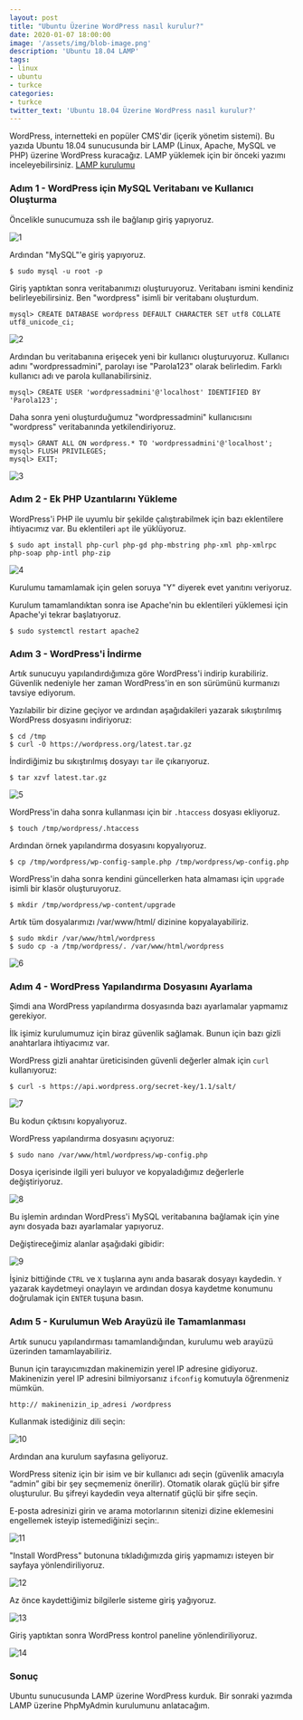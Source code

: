 ```yaml
---
layout: post
title: "Ubuntu Üzerine WordPress nasıl kurulur?"
date: 2020-01-07 18:00:00
image: '/assets/img/blob-image.png'
description: 'Ubuntu 18.04 LAMP'
tags:
- linux
- ubuntu
- turkce
categories:
- turkce
twitter_text: 'Ubuntu 18.04 Üzerine WordPress nasıl kurulur?'
---
```


WordPress, internetteki en popüler CMS'dir (içerik yönetim sistemi). Bu yazıda Ubuntu 18.04 sunucusunda bir LAMP (Linux, Apache, MySQL ve PHP) üzerine WordPress kuracağız.
LAMP yüklemek için bir önceki yazımı inceleyebilirsiniz. [LAMP kurulumu](https://www.mehmetfatih.com/ubuntu-uzerinde-lamp-kurulumu/)

### Adım 1 - WordPress için MySQL Veritabanı ve Kullanıcı Oluşturma

Öncelikle sunucumuza ssh ile bağlanıp giriş yapıyoruz. 

<img src="/assets/img/blog/lamp01.png" alt="1"/>

Ardından "MySQL"'e giriş yapıyoruz.

```shell
$ sudo mysql -u root -p
```

Giriş yaptıktan sonra veritabanımızı oluşturuyoruz. Veritabanı ismini kendiniz belirleyebilirsiniz. Ben "wordpress" isimli bir veritabanı oluşturdum.

```mysql
mysql> CREATE DATABASE wordpress DEFAULT CHARACTER SET utf8 COLLATE utf8_unicode_ci;
```

<img src="/assets/img/blog/wp2.jpg" alt="2"/>

Ardından bu veritabanına erişecek yeni bir kullanıcı oluşturuyoruz.  Kullanıcı adını "wordpressadmini", parolayı ise "Parola123" olarak belirledim. Farklı kullanıcı adı ve parola kullanabilirsiniz. 

```mysql
mysql> CREATE USER 'wordpressadmini'@'localhost' IDENTIFIED BY 'Parola123';
```

Daha sonra yeni oluşturduğumuz "wordpressadmini" kullanıcısını "wordpress" veritabanında yetkilendiriyoruz.

```mysql
mysql> GRANT ALL ON wordpress.* TO 'wordpressadmini'@'localhost';
mysql> FLUSH PRIVILEGES;
mysql> EXIT;
```

<img src="/assets/img/blog/wp3.jpg" alt="3"/>

### Adım 2 - Ek PHP Uzantılarını Yükleme

WordPress'i PHP ile uyumlu bir şekilde çalıştırabilmek için bazı eklentilere ihtiyacımız var. Bu eklentileri `apt` ile yüklüyoruz.

```shell
$ sudo apt install php-curl php-gd php-mbstring php-xml php-xmlrpc php-soap php-intl php-zip
```

<img src="/assets/img/blog/wp4.jpg" alt="4"/>

Kurulumu tamamlamak için gelen soruya "Y" diyerek evet yanıtını veriyoruz.

Kurulum tamamlandıktan sonra ise Apache'nin bu eklentileri yüklemesi için Apache'yi tekrar başlatıyoruz.

```shell
$ sudo systemctl restart apache2
```

### Adım 3 - WordPress'i İndirme

Artık sunucuyu yapılandırdığımıza göre WordPress'i indirip kurabiliriz. Güvenlik nedeniyle her zaman WordPress'in en son sürümünü kurmanızı tavsiye ediyorum.

Yazılabilir bir dizine geçiyor ve ardından aşağıdakileri yazarak sıkıştırılmış WordPress dosyasını indiriyoruz: 

```shell
$ cd /tmp
$ curl -O https://wordpress.org/latest.tar.gz
```

İndirdiğimiz bu sıkıştırılmış  dosyayı `tar` ile çıkarıyoruz.

```shell
$ tar xzvf latest.tar.gz
```

<img src="/assets/img/blog/wp5.jpg" alt="5"/>

WordPress'in daha sonra kullanması için bir `.htaccess` dosyası ekliyoruz.

```shell
$ touch /tmp/wordpress/.htaccess
```

Ardından örnek yapılandırma dosyasını kopyalıyoruz. 

```shell
$ cp /tmp/wordpress/wp-config-sample.php /tmp/wordpress/wp-config.php
```

WordPress'in daha sonra kendini güncellerken hata almaması için `upgrade` isimli bir klasör oluşturuyoruz.

```shell
$ mkdir /tmp/wordpress/wp-content/upgrade
```

Artık tüm dosyalarımızı /var/www/html/ dizinine kopyalayabiliriz. 

```shell
$ sudo mkdir /var/www/html/wordpress
$ sudo cp -a /tmp/wordpress/. /var/www/html/wordpress
```

<img src="/assets/img/blog/wp6.jpg" alt="6"/>

### Adım 4 - WordPress Yapılandırma Dosyasını Ayarlama

Şimdi ana WordPress yapılandırma dosyasında bazı ayarlamalar yapmamız gerekiyor.

İlk işimiz kurulumumuz için biraz güvenlik sağlamak. Bunun için bazı gizli anahtarlara ihtiyacımız var. 

WordPress gizli anahtar üreticisinden güvenli değerler almak için `curl` kullanıyoruz: 

```shell
$ curl -s https://api.wordpress.org/secret-key/1.1/salt/
```

<img src="/assets/img/blog/wp7.jpg" alt="7"/>

Bu kodun çıktısını kopyalıyoruz.

WordPress yapılandırma dosyasını açıyoruz:

```shell
$ sudo nano /var/www/html/wordpress/wp-config.php
```

Dosya içerisinde ilgili yeri buluyor ve kopyaladığımız değerlerle değiştiriyoruz.

<img src="/assets/img/blog/wp8.jpg" alt="8"/>

Bu işlemin ardından WordPress'i MySQL veritabanına bağlamak için yine aynı dosyada bazı ayarlamalar yapıyoruz.

Değiştireceğimiz alanlar aşağıdaki gibidir:

<img src="/assets/img/blog/wp9.jpg" alt="9"/>

İşiniz bittiğinde `CTRL` ve `X` tuşlarına aynı anda basarak dosyayı kaydedin. `Y` yazarak kaydetmeyi onaylayın ve ardından dosya kaydetme konumunu doğrulamak için `ENTER` tuşuna basın.

### Adım 5 - Kurulumun Web Arayüzü ile Tamamlanması

Artık sunucu yapılandırması tamamlandığından, kurulumu web arayüzü üzerinden tamamlayabiliriz.

Bunun için tarayıcımızdan makinemizin yerel IP adresine gidiyoruz. Makinenizin yerel IP adresini bilmiyorsanız `ifconfig` komutuyla öğrenmeniz mümkün.

```shell
http:// makinenizin_ip_adresi /wordpress
```

Kullanmak istediğiniz dili seçin:

<img src="/assets/img/blog/wp10.jpg" alt="10"/>

Ardından ana kurulum sayfasına geliyoruz.

WordPress siteniz için bir isim ve bir kullanıcı adı seçin (güvenlik amacıyla “admin” gibi bir şey seçmemeniz önerilir). Otomatik olarak güçlü bir şifre oluşturulur. Bu şifreyi kaydedin veya alternatif güçlü bir şifre seçin.

E-posta adresinizi girin ve arama motorlarının sitenizi dizine eklemesini engellemek isteyip istemediğinizi seçin:.

<img src="/assets/img/blog/wp11.jpg" alt="11"/>

"Install WordPress" butonuna tıkladığımızda giriş yapmamızı isteyen bir sayfaya yönlendiriliyoruz.

<img src="/assets/img/blog/wp12.jpg" alt="12"/>

Az önce kaydettiğimiz bilgilerle sisteme giriş yağıyoruz.

<img src="/assets/img/blog/wp13.jpg" alt="13"/>

Giriş yaptıktan sonra WordPress kontrol paneline yönlendiriliyoruz.

<img src="/assets/img/blog/wp14.jpg" alt="14"/>

### Sonuç

Ubuntu sunucusunda LAMP üzerine WordPress kurduk. Bir sonraki yazımda LAMP üzerine PhpMyAdmin kurulumunu anlatacağım. 


























